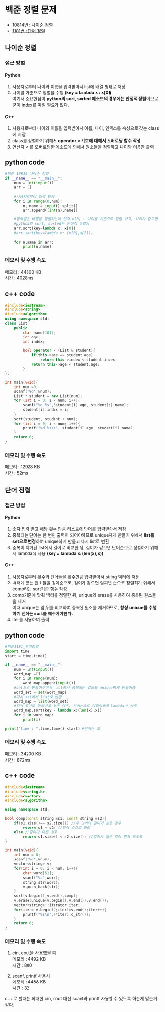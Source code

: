 # 백준 정렬 문제
  - [10814번 : 나이순 정렬](https://www.acmicpc.net/problem/10814)
  - [1181번 : 단어 정렬](https://www.acmicpc.net/problem/1181)

## 나이순 정렬
### 접근 방법 
#### Python 
1. 사용자로부터 나이와 이름을 입력받아서 list에 배열 형태로 저장<br>
2. 나이를 기준으로 정렬을 수행 **(key = lambda x : x[0])** <br>
여기서 중요한점이 **python의 sort, sorted 메소드의 경우에는 안정적 정렬**이므로 굳이 index를 따질 필요가 없다. <br>

#### C++
1. 사용자로부터 나이와 이름을 입력받아서 이름, 나이, 인덱스를 속성으로 갖는 class에 저장  <br>
2. class를 정렬하기 위해서 **operator < 기호에 대해서 오버로딩 함수 작성** <br>
3. 연산자 < 를 오버로딩한 메소드에 의해서 원소들을 정렬하고 나이와 이름만 출력 <br>

## python code
```python
#백준 10814 나이순 정렬
if __name__ == "__main__":
    num = int(input())
    arr = []
    
    #사용자로부터 입력 받음 
    for i in range(0,num): 
        n, name = input().split()
        arr.append([int(n),name])

    #입력받은 배열을 정렬하는데 먼저 x[0] : 나이를 기준으로 정렬 하고, 나이가 같으면 x[2] : index를 기준으로 비교하여 정렬
    #python의 sort, sorted는 안정적 정렬임
    arr.sort(key=lambda x: x[0])
    #arr.sort(key=lambda x: (x[0],x[2]))
    
    for n,name in arr:
        print(n,name)
``` 
### 메모리 및 수행 속도
메모리 : 44800 KB <br>
시간 : 4028ms

## c++ code
```c++
#include<iostream>
#include<string>
#include<algorithm>
using namespace std;
class List{
    public:
        char name[101];
        int age;
        int index;

        bool operator < (List & student){
            if(this->age == student.age)
                return this->index < student.index;
            return this->age < student.age;
        }
};

int main(void){
    int num =0;
    scanf("%d",&num);
    List * student = new List[num];
    for (int i = 0; i < num; i++){
        scanf("%d %s",&student[i].age, student[i].name);
        student[i].index = i;
    }
    sort(student, student + num);
    for (int i = 0; i < num; i++){
        printf("%d %s\n", student[i].age, student[i].name);
    }
    return 0;
}
```
### 메모리 및 수행 속도
메모리 : 12928 KB <br>
시간 : 52ms

## 단어 정렬

### 접근 방법 
#### Python
1. 숫자 입력 받고 해당 횟수 만큼 리스트에 단어를 입력받아서 저장 <br>
2. 중복되는 단어는 한 번만 출력이 되어야하므로 unique하게 만들기 위해서 **list를 set으로 변경**하여 unique하게 만들고 다시 list로 변환 <br>
3. 중복이 제거된 list에서 길이로 비교한 뒤, 길이가 같으면 단어순으로 정렬하기 위해서 lambda식 사용 **(key = lambda x: (len(x),x))**

#### C++
1. 사용자로부터 횟수와 단어들을 횟수만큼 입력받아서 string 벡터에 저장  <br>
2. 백터에 있는 원소들을 길이순으로, 길이가 같으면 알파벳 순으로 정렬하기 위해서 comp라는 sort기준 함수 작성 <br>
3. comp기준에 맞춰 백터를 정렬한 뒤, unique와 erase를 사용하여 중복된 원소들을 제거 <br>
이때 unique는 앞,뒤를 비교하여 중복된 원소를 제거하므로, **항상 unique를 수행하기 전에는 sort를 해주어야한다.** <br>
4. iter를 사용하여 출력


## python code
```python
#백준1181_단어정렬 
import time
start = time.time()

if __name__ == "__main__":
    num = int(input())
    word_map =[]
    for i in range(num):
        word_map.append(input())
    #set으로 만들어주어서 list에서 중복되는 값들을 unique하게 만들어줌 
    word_set = set(word_map)
    #다시 set에서 list로 변환
    word_map = list(word_set)
    #먼저 길이로 정렬하고 같은 경우, 단어순으로 정렬하도록 lambda식 사용
    word_map.sort(key = lambda x:(len(x),x))
    for i in word_map:
        print(i)

print("time : ",time.time()-start) #단위는 초 
``` 
### 메모리 및 수행 속도
메모리 : 34200 KB <br>
시간 : 872ms

## c++ code
```c++
#include<iostream>
#include<string.h>
#include<vector>
#include<algorithm>

using namespace std;

bool comp(const string &s1, const string &s2){
    if(s1.size()== s2.size()) //두 단어의 길이가 같은 경우 
        return s1 < s2; //단어 순으로 정렬
    else //길이가 다른 경우 
        return s1.size() < s2.size(); //길이가 짧은 것이 먼저 오도록 
}   

int main(void){
    int num = 0;
    scanf("%d",&num);
    vector<string> v; 
    for(int i = 0; i < num; i++){
        char word[51];
        scanf("%s",word);
        string str(word);
        v.push_back(str);
    }
    sort(v.begin(),v.end(),comp);
    v.erase(unique(v.begin(),v.end()),v.end());
    vector<string>::iterator iter;
    for(iter= v.begin();iter!=v.end();iter++){
        printf("%s\n",(*iter).c_str());
    }
    return 0;
}
```
### 메모리 및 수행 속도
1. cin, cout을 사용했을 때<br>
메모리 : 4492 KB <br>
시간 : 800<br>

2. scanf, printf 사용시 <br>
메모리 : 4488 KB <br>
시간 : 32 <br>

c++로 할때는 최대한 cin, cout 대신 scanf와 printf 사용할 수 있도록 하는게 맞는거 같다.

